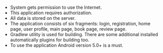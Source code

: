 * System gets permission to use the Internet.
* This application requires authorization.
* All data is stored on the server.
* The application consists of six fragments: login, registration, home page, user profile, main page, book page, review page.
* Gradlew utility is used for building. There are some additional installed automatically plugins for building too.
* To use the application Android version 5.0+ is a must.